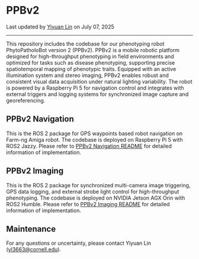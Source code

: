 # PPBv2

Last updated by [Yiyuan Lin](yl3663@cornell.edu) on July 07, 2025

---



This repository includes the codebase for our phenotyping robot PhytoPatholoBot version 2 (PPBv2). PPBv2 is a mobile robotic platform designed for high-throughput phenotyping in field environments and optimized for tasks such as disease phenotyping, supporting precise spatiotemporal mapping of phenotypic traits. Equipped with an active illumination system and stereo imaging, PPBv2 enables robust and consistent visual data acquisition under natural lighting variability. The robot is powered by a Raspberry Pi 5 for navigation control and integrates with external triggers and logging systems for synchronized image capture and georeferencing.



## PPBv2 Navigation

This is the ROS 2 package for GPS waypoints based robot navigation on Farm-ng Amiga robot. The codebase is deployed on Raspberry Pi 5 with ROS2 Jazzy. Please refer to [PPBv2 Navigation README](PPBv2_Navigation/README.md) for detailed information of implementation.



## PPBv2 Imaging

This is the ROS 2 package for synchronized multi-camera image triggering, GPS data logging, and external strobe light control for high-throughput  phenotyping. The codebase is deployed on NVIDIA Jetson AGX Orin with ROS2 Humble. Please refer to [PPBv2 Imaging README](PPBv2_Imaging/README.md) for detailed information of implementation.



## Maintenance

For any questions or uncertainty, please contact Yiyuan Lin ([yl3663@cornell.edu](mailto:yl3663@cornell.edu)).

